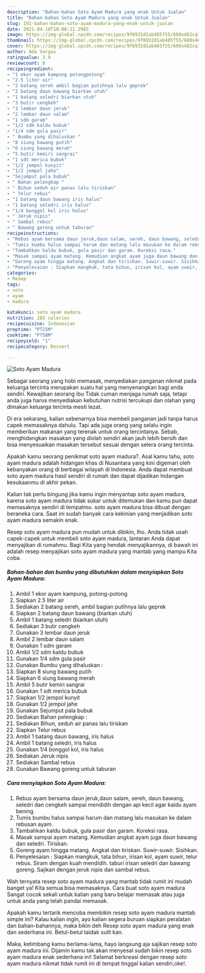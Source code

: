 ```yaml
---
description: "Bahan-bahan Soto Ayam Madura yang enak Untuk Jualan"
title: "Bahan-bahan Soto Ayam Madura yang enak Untuk Jualan"
slug: 191-bahan-bahan-soto-ayam-madura-yang-enak-untuk-jualan
date: 2021-04-18T18:08:11.298Z
image: https://img-global.cpcdn.com/recipes/9f6932d1ab485f55/680x482cq70/soto-ayam-madura-foto-resep-utama.jpg
thumbnail: https://img-global.cpcdn.com/recipes/9f6932d1ab485f55/680x482cq70/soto-ayam-madura-foto-resep-utama.jpg
cover: https://img-global.cpcdn.com/recipes/9f6932d1ab485f55/680x482cq70/soto-ayam-madura-foto-resep-utama.jpg
author: Ada Vargas
ratingvalue: 3.9
reviewcount: 8
recipeingredient:
- "1 ekor ayam kampung potongpotong"
- "2.5 liter air"
- "2 batang sereh ambil bagian putihnya lalu geprek"
- "2 batang daun bawang biarkan utuh"
- "1 batang seledri biarkan utuh"
- "3 butir cengkeh"
- "3 lembar daun jeruk"
- "2 lembar daun salam"
- "1 sdm garam"
- "1/2 sdm kaldu bubuk"
- "1/4 sdm gula pasir"
- " Bumbu yang dihaluskan "
- "8 siung bawang putih"
- "6 siung bawang merah"
- "5 butir kemiri sangrai"
- "1 sdt merica bubuk"
- "1/2 jempol kunyit"
- "1/2 jempol jahe"
- "Sejumput pala bubuk"
- " Bahan pelengkap "
- " Bihun seduh air panas lalu tiriskan"
- " Telur rebus"
- "1 batang daun bawang iris halus"
- "1 batang seledri iris halus"
- "1/4 bonggol kol iris halus"
- " Jeruk nipis"
- " Sambal rebus"
- " Bawang goreng untuk taburan"
recipeinstructions:
- "Rebus ayam bersama daun jeruk,daun salam, sereh, daun bawang, seledri dan cengkeh sampai mendidih dengan api kecil agar kaldu ayam bening."
- "Tumis bumbu halus sampai harum dan matang lalu masukan ke dalam rebusan ayam."
- "Tambahkan kaldu bubuk, gula pasir dan garam. Koreksi rasa."
- "Masak sampai ayam matang. Kemudian angkat ayam juga daun bawang dan seledri. Tiriskan."
- "Goreng ayam hingga matang. Angkat dan tiriskan. Suwir-suwir. Sisihkan."
- "Penyelesaian : Siapkan mangkuk, tata bihun, irisan kol, ayam suwir, telur rebus. Siram dengan kuah mendidih. taburi irisan seledri dan bawang goreng. Sajikan dengan jeruk nipis dan sambal rebus."
categories:
- Resep
tags:
- soto
- ayam
- madura

katakunci: soto ayam madura 
nutrition: 283 calories
recipecuisine: Indonesian
preptime: "PT25M"
cooktime: "PT58M"
recipeyield: "1"
recipecategory: Dessert

---
```



![Soto Ayam Madura](https://img-global.cpcdn.com/recipes/9f6932d1ab485f55/680x482cq70/soto-ayam-madura-foto-resep-utama.jpg)

Sebagai seorang yang hobi memasak, menyediakan panganan nikmat pada keluarga tercinta merupakan suatu hal yang menyenangkan bagi anda sendiri. Kewajiban seorang ibu Tidak cuman menjaga rumah saja, tetapi anda juga harus menyediakan kebutuhan nutrisi tercukupi dan olahan yang dimakan keluarga tercinta mesti lezat.

Di era  sekarang, kalian sebenarnya bisa membeli panganan jadi tanpa harus capek memasaknya dahulu. Tapi ada juga orang yang selalu ingin memberikan makanan yang terenak untuk orang tercintanya. Sebab, menghidangkan masakan yang diolah sendiri akan jauh lebih bersih dan bisa menyesuaikan masakan tersebut sesuai dengan selera orang tercinta. 



Apakah kamu seorang penikmat soto ayam madura?. Asal kamu tahu, soto ayam madura adalah hidangan khas di Nusantara yang kini digemari oleh kebanyakan orang di berbagai wilayah di Indonesia. Anda dapat membuat soto ayam madura hasil sendiri di rumah dan dapat dijadikan hidangan kesukaanmu di akhir pekan.

Kalian tak perlu bingung jika kamu ingin menyantap soto ayam madura, karena soto ayam madura tidak sukar untuk ditemukan dan kamu pun dapat memasaknya sendiri di tempatmu. soto ayam madura bisa dibuat dengan beraneka cara. Saat ini sudah banyak cara kekinian yang menjadikan soto ayam madura semakin enak.

Resep soto ayam madura pun mudah untuk dibikin, lho. Anda tidak usah capek-capek untuk membeli soto ayam madura, lantaran Anda dapat menyajikan di rumahmu. Bagi Kita yang hendak menyajikannya, di bawah ini adalah resep menyajikan soto ayam madura yang mantab yang mampu Kita coba.

<!--inarticleads1-->

##### Bahan-bahan dan bumbu yang dibutuhkan dalam menyiapkan Soto Ayam Madura:

1. Ambil 1 ekor ayam kampung, potong-potong
1. Siapkan 2.5 liter air
1. Sediakan 2 batang sereh, ambil bagian putihnya lalu geprek
1. Siapkan 2 batang daun bawang (biarkan utuh)
1. Ambil 1 batang seledri (biarkan utuh)
1. Sediakan 3 butir cengkeh
1. Gunakan 3 lembar daun jeruk
1. Ambil 2 lembar daun salam
1. Gunakan 1 sdm garam
1. Ambil 1/2 sdm kaldu bubuk
1. Gunakan 1/4 sdm gula pasir
1. Gunakan  Bumbu yang dihaluskan :
1. Siapkan 8 siung bawang putih
1. Siapkan 6 siung bawang merah
1. Ambil 5 butir kemiri sangrai
1. Gunakan 1 sdt merica bubuk
1. Siapkan 1/2 jempol kunyit
1. Gunakan 1/2 jempol jahe
1. Gunakan Sejumput pala bubuk
1. Sediakan  Bahan pelengkap :
1. Sediakan  Bihun, seduh air panas lalu tiriskan
1. Siapkan  Telur rebus
1. Ambil 1 batang daun bawang, iris halus
1. Ambil 1 batang seledri, iris halus
1. Gunakan 1/4 bonggol kol, iris halus
1. Sediakan  Jeruk nipis
1. Sediakan  Sambal rebus
1. Gunakan  Bawang goreng untuk taburan




<!--inarticleads2-->

##### Cara menyiapkan Soto Ayam Madura:

1. Rebus ayam bersama daun jeruk,daun salam, sereh, daun bawang, seledri dan cengkeh sampai mendidih dengan api kecil agar kaldu ayam bening.
1. Tumis bumbu halus sampai harum dan matang lalu masukan ke dalam rebusan ayam.
1. Tambahkan kaldu bubuk, gula pasir dan garam. Koreksi rasa.
1. Masak sampai ayam matang. Kemudian angkat ayam juga daun bawang dan seledri. Tiriskan.
1. Goreng ayam hingga matang. Angkat dan tiriskan. Suwir-suwir. Sisihkan.
1. Penyelesaian : Siapkan mangkuk, tata bihun, irisan kol, ayam suwir, telur rebus. Siram dengan kuah mendidih. taburi irisan seledri dan bawang goreng. Sajikan dengan jeruk nipis dan sambal rebus.




Wah ternyata resep soto ayam madura yang mantab tidak rumit ini mudah banget ya! Kita semua bisa memasaknya. Cara buat soto ayam madura Sangat cocok sekali untuk kalian yang baru belajar memasak atau juga untuk anda yang telah pandai memasak.

Apakah kamu tertarik mencoba membikin resep soto ayam madura mantab simple ini? Kalau kalian ingin, ayo kalian segera buruan siapkan peralatan dan bahan-bahannya, maka bikin deh Resep soto ayam madura yang enak dan sederhana ini. Betul-betul taidak sulit kan. 

Maka, ketimbang kamu berlama-lama, hayo langsung aja sajikan resep soto ayam madura ini. Dijamin kamu tak akan menyesal sudah bikin resep soto ayam madura enak sederhana ini! Selamat berkreasi dengan resep soto ayam madura nikmat tidak rumit ini di tempat tinggal kalian sendiri,oke!.

